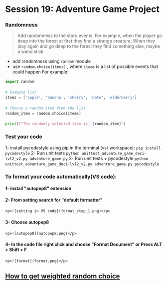 # Session 19: Adventure Game Project


### Randomness 
> Add randomness to the story events. For example, when the player go deep into the forest at first they find a strange creature.
 When they play again and go deep to the forest they find something else, maybe a wand stick
- add randomness using `random` module
- use `random.choice(items)` , where `items` is a list of possible events that could happen
For example:
```python
import random

# Example list
items = ['apple', 'banana', 'cherry', 'date', 'elderberry']

# Choose a random item from the list
random_item = random.choice(items)

print(f"The randomly selected item is: {random_item}")
```

### Test your code
1- install pycodestyle using pip in the terminal (vs/ workspace):
	```
	pip install pycodestyle
	```
2- Run unit tests
	```
	python unittest_adventure_game_deci-lvl2_v2.py adventure_game.py
	```
3- Run unit tests + pycodestyle
	```
	python unittest_adventure_game_deci-lvl2_v2.py adventure_game.py pycodestyle
	```
### To format your code automatically(VS code):
#### 1- install "autopep8" extension
#### 2- From setting search for "default formatter"
	<p>![setting in VS code](format_step_1.png)</p>
#### 3- Choose autopep8
	<p>![autopep8](autopep8.png)</p>
#### 4- In the code file right click and choose "Format Document" or **Press ALT + Shift + F**
	<p>![format](format.png)</p>

## <a href = "https://www.geeksforgeeks.org/how-to-get-weighted-random-choice-in-python/">How to get weighted random choice</a>





